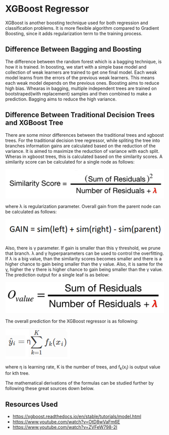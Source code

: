 # XGBoost Regressor
XGBoost is another boosting technique used for both regression and classification problems. It is more flexible algorithm compared to Gradient Boosting, since it adds
regularization term to the training process.

## Difference Between Bagging and Boosting

The difference between the random forest which is a bagging technique, is how it is trained.
In boosting, we start with a simple base model and collection of weak learners are trained to get one final model. Each weak model learns from the errors of the previous
weak learners. This means each weak model depends on the previous ones. Boosting aims to reduce high bias. Whearas in bagging, multiple independent trees are trained on
bootstraped(with replacement) samples and then combined to make a prediction. Bagging aims to reduce the high variance.

## Difference Between Traditional Decision Trees and XGBoost Tree

There are some minor differences between the traditional trees and xgboost trees. For the traditional decision tree regressor, while spliting the tree into branches
information gains are calculated based on the reduction of the variance. It is aimed to maximize the reduction of variance with each split. Wheras in xgboost trees, this
is calculated based on the similarity scores. A similarity score can be calculated for a single node as follows:

<img src="images/similarity-score.png"> 

where &lambda; is regularization parameter. Overall gain from the parent node can be calculated as follows:

<img src="images/gain.png">

Also, there is &gamma; parameter. If gain is smaller than this &gamma; threshold, we prune that branch. &lambda; and &gamma; hyperparameters can be used to control the overfitting.
If &lambda; is a big value, than the similarity scores becomes smaller and there is a higher chance to gain being smaller than the &gamma; value. Also, it is same for the 
&gamma;, higher the &gamma; there is higher chance to gain being smaller than the &gamma; value. The prediction output for a single leaf is as below:

<img src="images/output-value.png">

The overall prediction for the XGBoost regressor is as following:

<img src="images/prediction.png">

where &eta; is learning rate, K is the number of trees, and f<sub>k</sub>(x<sub>i</sub>) is output value for kth tree.

The mathematical derivations of the formulas can be studied further by following these great sources down below. 

## Resources Used
- https://xgboost.readthedocs.io/en/stable/tutorials/model.html
- https://www.youtube.com/watch?v=OtD8wVaFm6E
- https://www.youtube.com/watch?v=ZVFeW798-2I
